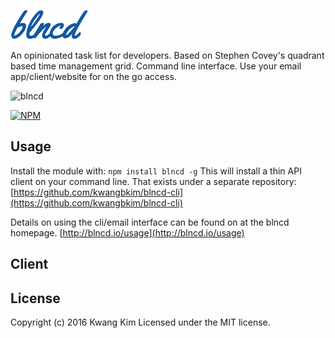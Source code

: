 ![](/public/assets/readme-logo.png?raw=true)

An opinionated task list for developers.  Based on Stephen Covey's quadrant based time management grid.  Command line interface.  Use your email app/client/website for on the go access.

![blncd](http://blncd.io/assets/blncd-demo.gif)

[![NPM](https://nodei.co/npm/blncd.png?downloads=true)](https://nodei.co/npm/blncd/)

## Usage
Install the module with: `npm install blncd -g`
This will install a thin API client on your command line.  That exists under a separate repository: [https://github.com/kwangbkim/blncd-cli](https://github.com/kwangbkim/blncd-cli)

Details on using the cli/email interface can be found on at the blncd homepage.
[http://blncd.io/usage](http://blncd.io/usage)

## Client

## License
Copyright (c) 2016 Kwang Kim
Licensed under the MIT license.
